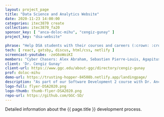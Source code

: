 ```yaml
---
layout: project_page
title: "Data Science and Analytics Website"
date: 2020-11-23 14:00:00
categories: itec3870 create
collection: itec3870_fa20
sponsor_key: [ "anca-doloc-mihu", "cengiz-gunay" ]
project_key: "dsa-website"

phrase: "Help DSA students with their courses and careers (:crown: :crown: :crown: 1ST PLACE)"
tech: [ react, gatsby, discus, html/css, netlify ]
screencast-youtube: -zeG6oWoiKI
members: "Cyber Chasers: Alex Abraham, Sebastien Pierre-Louis, Agapitus Iboro, and an anonymous member"
client: 'Dr. Cengiz Gunay'
client-url: https://www.ggc.edu/about-ggc/directory/cengiz-gunay
prof: doloc-mihu
demo-url: https://trusting-hopper-84508b.netlify.app/landingpage/
description: "As part of our Software Development 2 course with Dr. Anca Doloc Mihu, we're required to create a website with for the Data Science and Analytics (DSA) program students. The website will consist of a login page, user profiles, information about DSA majors, and some kind of discussion board. This website will be accessible by users, Admin, DSA committee, and students. There will be a hierarchy of user authenticity. That is the features accessible by a systems admin will not be available to a DSA committee member or students in the DSA program."
logo-full: flyer-DSA2020.png
logo-thumb: thumb-flyer-DSA2020.png
repo-url: https://github.com/GGC-SD/
---
```


Detailed information about the {{ page.title }} development process.

<!-- lightgallery -->
<script src="https://code.jquery.com/jquery-2.2.4.min.js"></script>
<script src="https://cdn.jsdelivr.net/lightgallery/1.3.7/js/lightgallery.min.js"></script>
<script src="https://cdn.jsdelivr.net/g/lg-zoom"></script>

<script type="text/javascript">
    $(document).ready(function() {
    $("body").lightGallery({
    zoom: true,
    selector: 'a#lightgallery',
    selectWithin: 'body'
    });
    });
</script>

[ggc]: http://www.ggc.edu
[gunay-ggc]: http://www.ggc.edu/about-ggc/directory/cengiz-gunay
[doloc-ggc]: http://www.ggc.edu/about-ggc/directory/anca-doloc-mihu
